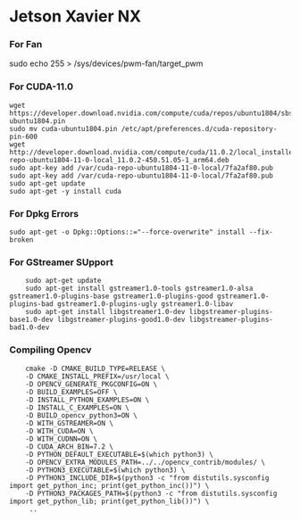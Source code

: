 # Jetson Xavier NX

### For Fan
sudo echo 255 > /sys/devices/pwm-fan/target_pwm 

### For CUDA-11.0
    wget https://developer.download.nvidia.com/compute/cuda/repos/ubuntu1804/sbsa/cuda-ubuntu1804.pin
    sudo mv cuda-ubuntu1804.pin /etc/apt/preferences.d/cuda-repository-pin-600
    wget http://developer.download.nvidia.com/compute/cuda/11.0.2/local_installers/cuda-repo-ubuntu1804-11-0-local_11.0.2-450.51.05-1_arm64.deb
    sudo apt-key add /var/cuda-repo-ubuntu1804-11-0-local/7fa2af80.pub
    sudo apt-key add /var/cuda-repo-ubuntu1804-11-0-local/7fa2af80.pub
    sudo apt-get update
    sudo apt-get -y install cuda
### For Dpkg Errors
`sudo apt-get -o Dpkg::Options::="--force-overwrite" install --fix-broken`
### For GStreamer SUpport
        sudo apt-get update
        sudo apt-get install gstreamer1.0-tools gstreamer1.0-alsa gstreamer1.0-plugins-base gstreamer1.0-plugins-good gstreamer1.0-plugins-bad gstreamer1.0-plugins-ugly gstreamer1.0-libav
        sudo apt-get install libgstreamer1.0-dev libgstreamer-plugins-base1.0-dev libgstreamer-plugins-good1.0-dev libgstreamer-plugins-bad1.0-dev
### Compiling Opencv
        cmake -D CMAKE_BUILD_TYPE=RELEASE \
        -D CMAKE_INSTALL_PREFIX=/usr/local \
        -D OPENCV_GENERATE_PKGCONFIG=ON \
        -D BUILD_EXAMPLES=OFF \
        -D INSTALL_PYTHON_EXAMPLES=ON \
        -D INSTALL_C_EXAMPLES=ON \
        -D BUILD_opencv_python3=ON \
        -D WITH_GSTREAMER=ON \
        -D WITH_CUDA=ON \
        -D WITH_CUDNN=ON \
        -D CUDA_ARCH_BIN=7.2 \
        -D PYTHON_DEFAULT_EXECUTABLE=$(which python3) \
        -D OPENCV_EXTRA_MODULES_PATH=../../opencv_contrib/modules/ \
        -D PYTHON3_EXECUTABLE=$(which python3) \
        -D PYTHON3_INCLUDE_DIR=$(python3 -c "from distutils.sysconfig import get_python_inc; print(get_python_inc())") \
        -D PYTHON3_PACKAGES_PATH=$(python3 -c "from distutils.sysconfig import get_python_lib; print(get_python_lib())") \
         ..
